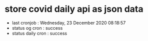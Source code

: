 # store covid daily api as json data

- last cronjob : Wednesday, 23 December 2020 08:18:57
- status og cron : success
- status daily cron : success
      
      